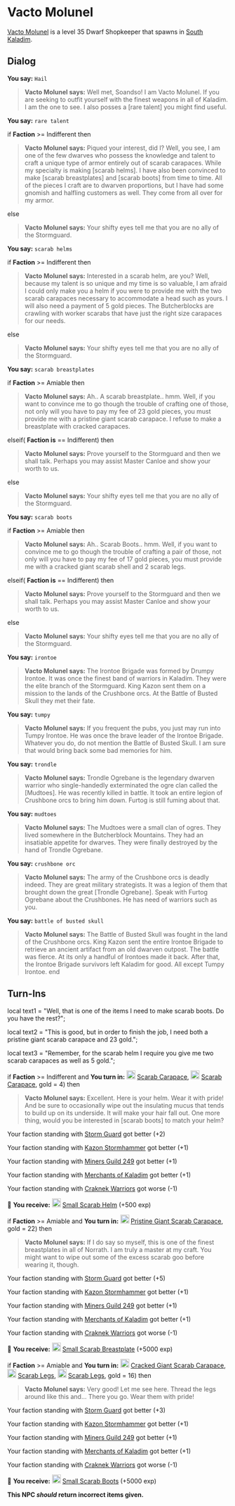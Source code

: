 # Vacto Molunel



[Vacto Molunel](/npc/60019) is a level 35 Dwarf Shopkeeper that spawns in [South Kaladim](/zone/60).



## Dialog

**You say:** `Hail`



>**Vacto Molunel says:** Well met, Soandso!  I am Vacto Molunel.  If you are seeking to outfit yourself with the finest weapons in all of Kaladim. I am the one to see.  I also posses a [rare talent] you might find useful.

**You say:** `rare talent`



if **Faction** >= Indifferent then



>**Vacto Molunel says:** Piqued your interest, did I?  Well, you see, I am one of the few dwarves who possess the knowledge and talent to craft a unique type of armor entirely out of scarab carapaces.  While my specialty is making [scarab helms]. I have also been convinced to make [scarab breastplates] and [scarab boots] from time to time.  All of the pieces I craft are to dwarven proportions, but I have had some gnomish and halfling customers as well.  They come from all over for my armor.


else



>**Vacto Molunel says:** Your shifty eyes tell me that you are no ally of the Stormguard.


**You say:** `scarab helms`



if **Faction** >= Indifferent then



>**Vacto Molunel says:** Interested in a scarab helm, are you?  Well, because my talent is so unique and my time is so valuable, I am afraid I could only make you a helm if you were to provide me with the two scarab carapaces necessary to accommodate a head such as yours.  I will also need a payment of 5 gold pieces.  The Butcherblocks are crawling with worker scarabs that have just the right size carapaces for our needs.


else



>**Vacto Molunel says:** Your shifty eyes tell me that you are no ally of the Stormguard.


**You say:** `scarab breastplates`



if **Faction** >= Amiable then



>**Vacto Molunel says:** Ah..  A  scarab breastplate.. hmm.  Well, if you want to convince me to go though the trouble of crafting one of those, not only will you have to pay my fee of 23 gold pieces, you must provide me with a pristine giant scarab carapace.  I refuse to make a breastplate with cracked carapaces.


elseif( **Faction is** == Indifferent) then



>**Vacto Molunel says:** Prove yourself to the Stormguard and then we shall talk.  Perhaps you may assist Master Canloe and show your worth to us.


else



>**Vacto Molunel says:** Your shifty eyes tell me that you are no ally of the Stormguard.


**You say:** `scarab boots`



if **Faction** >= Amiable then



>**Vacto Molunel says:** Ah..  Scarab Boots.. hmm.  Well, if you want to convince me to go though the trouble of crafting a pair of those, not only will you have to pay my fee of 17 gold pieces, you must provide me with a cracked giant scarab shell and 2 scarab legs.


elseif( **Faction is** == Indifferent) then



>**Vacto Molunel says:** Prove yourself to the Stormguard and then we shall talk.  Perhaps you may assist Master Canloe and show your worth to us.


else



>**Vacto Molunel says:** Your shifty eyes tell me that you are no ally of the Stormguard.


**You say:** `irontoe`



>**Vacto Molunel says:** The Irontoe Brigade was formed by Drumpy Irontoe. It was once the finest band of warriors in Kaladim. They were the elite branch of the Stormguard. King Kazon sent them on a mission to the lands of the Crushbone orcs. At the Battle of Busted Skull they met their fate.

**You say:** `tumpy`



>**Vacto Molunel says:** If you frequent the pubs, you just may run into Tumpy Irontoe. He was once the brave leader of the Irontoe Brigade. Whatever you do, do not mention the Battle of Busted Skull. I am sure that would bring back some bad memories for him.

**You say:** `trondle`



>**Vacto Molunel says:** Trondle Ogrebane is the legendary dwarven warrior who single-handedly exterminated the ogre clan called the [Mudtoes]. He was recently killed in battle. It took an entire legion of Crushbone orcs to bring him down. Furtog is still fuming about that.

**You say:** `mudtoes`



>**Vacto Molunel says:** The Mudtoes were a small clan of ogres. They lived somewhere in the Butcherblock Mountains. They had an insatiable appetite for dwarves. They were finally destroyed by the hand of Trondle Ogrebane.

**You say:** `crushbone orc`



>**Vacto Molunel says:** The army of the Crushbone orcs is deadly indeed. They are great military strategists. It was a legion of them that brought down the great [Trondle Ogrebane]. Speak with Furtog Ogrebane about the Crushbones. He has need of warriors such as you.

**You say:** `battle of busted skull`



>**Vacto Molunel says:** The Battle of Busted Skull was fought in the land of the Crushbone orcs.  King Kazon sent the entire Irontoe Brigade to retrieve an ancient artifact from an old dwarven outpost.  The battle was fierce.  At its only a handful of Irontoes made it back.  After that, the Irontoe Brigade survivors left Kaladim for good.  All except Tumpy Irontoe.
end



## Turn-Ins



local text1 = "Well, that is one of the items I need to make scarab boots. Do you have the rest?";

local text2 = "This is good, but in order to finish the job, I need both a pristine giant scarab carapace and 23 gold.";

local text3 = "Remember, for the scarab helm I require you give me two scarab carapaces as well as 5 gold.";



if **Faction** >= Indifferent and  **You turn in:** <img style="background:url(/static/icons/blank_slot.gif);width:20px;height:20px;" src="/static/icons/item_927.png" alt="" /> <a
                                href="/item/13849" data-url="13849" class="tooltip-link link">Scarab Carapace</a>, <img style="background:url(/static/icons/blank_slot.gif);width:20px;height:20px;" src="/static/icons/item_927.png" alt="" /> <a
                                href="/item/13849" data-url="13849" class="tooltip-link link">Scarab Carapace</a>, gold = 4) then 


>**Vacto Molunel says:** Excellent. Here is your helm. Wear it with pride! And be sure to occasionally wipe out the insulating mucus that tends to build up on its underside. It will make your hair fall out. One more thing, would you be interested in [scarab boots] to match your helm?


Your faction standing with [Storm Guard](/faction/312) got better (<span class='text-success'>+2</span>)


Your faction standing with [Kazon Stormhammer](/faction/274) got better (<span class='text-success'>+1</span>)


Your faction standing with [Miners Guild 249](/faction/293) got better (<span class='text-success'>+1</span>)


Your faction standing with [Merchants of Kaladim](/faction/290) got better (<span class='text-success'>+1</span>)


Your faction standing with [Craknek Warriors](/faction/232) got worse (<span class='text-danger'>-1</span>)



 &#127873; **You receive:**  <img style="background:url(/static/icons/blank_slot.gif);width:20px;height:20px;" src="/static/icons/item_629.png" alt="" /> <a
                                href="/item/2175" data-url="2175" class="tooltip-link link">Small Scarab Helm</a> (+500 exp)

 

if **Faction** >= Amiable and  **You turn in:** <img style="background:url(/static/icons/blank_slot.gif);width:20px;height:20px;" src="/static/icons/item_927.png" alt="" /> <a
                                href="/item/13133" data-url="13133" class="tooltip-link link">Pristine Giant Scarab Carapace</a>, gold = 22) then 


>**Vacto Molunel says:** If I do say so myself, this is one of the finest breastplates in all of Norrath. I am truly a master at my craft. You might want to wipe out some of the excess scarab goo before wearing it, though.


Your faction standing with [Storm Guard](/faction/312) got better (<span class='text-success'>+5</span>)


Your faction standing with [Kazon Stormhammer](/faction/274) got better (<span class='text-success'>+1</span>)


Your faction standing with [Miners Guild 249](/faction/293) got better (<span class='text-success'>+1</span>)


Your faction standing with [Merchants of Kaladim](/faction/290) got better (<span class='text-success'>+1</span>)


Your faction standing with [Craknek Warriors](/faction/232) got worse (<span class='text-danger'>-1</span>)



 &#127873; **You receive:**  <img style="background:url(/static/icons/blank_slot.gif);width:20px;height:20px;" src="/static/icons/item_624.png" alt="" /> <a
                                href="/item/2176" data-url="2176" class="tooltip-link link">Small Scarab Breastplate</a> (+5000 exp)

 

if **Faction** >= Amiable and  **You turn in:** <img style="background:url(/static/icons/blank_slot.gif);width:20px;height:20px;" src="/static/icons/item_927.png" alt="" /> <a
                                href="/item/13132" data-url="13132" class="tooltip-link link">Cracked Giant Scarab Carapace</a>, <img style="background:url(/static/icons/blank_slot.gif);width:20px;height:20px;" src="/static/icons/item_1089.png" alt="" /> <a
                                href="/item/13848" data-url="13848" class="tooltip-link link">Scarab Legs</a>, <img style="background:url(/static/icons/blank_slot.gif);width:20px;height:20px;" src="/static/icons/item_1089.png" alt="" /> <a
                                href="/item/13848" data-url="13848" class="tooltip-link link">Scarab Legs</a>, gold = 16) then 


>**Vacto Molunel says:** Very good! Let me see here. Thread the legs around like this and... There you go. Wear them with pride!


Your faction standing with [Storm Guard](/faction/312) got better (<span class='text-success'>+3</span>)


Your faction standing with [Kazon Stormhammer](/faction/274) got better (<span class='text-success'>+1</span>)


Your faction standing with [Miners Guild 249](/faction/293) got better (<span class='text-success'>+1</span>)


Your faction standing with [Merchants of Kaladim](/faction/290) got better (<span class='text-success'>+1</span>)


Your faction standing with [Craknek Warriors](/faction/232) got worse (<span class='text-danger'>-1</span>)



 &#127873; **You receive:**  <img style="background:url(/static/icons/blank_slot.gif);width:20px;height:20px;" src="/static/icons/item_779.png" alt="" /> <a
                                href="/item/2177" data-url="2177" class="tooltip-link link">Small Scarab Boots</a> (+5000 exp)

 

**This NPC *should* return incorrect items given.**





